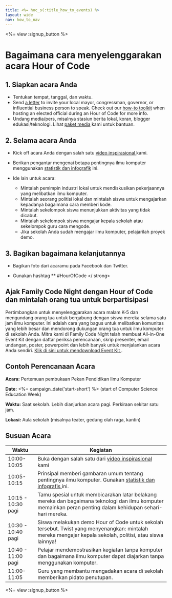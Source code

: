 ```yaml
---
title: <%= hoc_s(:title_how_to_events) %>
layout: wide
nav: how_to_nav
---
```

<%= view :signup_button %>

# Bagaimana cara menyelenggarakan acara Hour of Code

## 1. Siapkan acara Anda

- Tentukan tempat, tanggal, dan waktu.
- Send [a letter](https://hourofcode.com/promote/resources#sample-emails) to invite your local mayor, congressman, governor, or influential business person to speak. Check out our [how-to toolkit](<%=localized_file('/files/elected-official.pdf')%>) when hosting an elected official during an Hour of Code for more info.
- Undang media/pers, misalnya stasiun berita lokal, koran, blogger edukasi/teknologi. Lihat [paket media](<%= resolve_url('/promote/press-kit') %>) kami untuk bantuan.

## 2. Selama acara Anda

- Kick off acara Anda dengan salah satu [ video inspirasional ](<%= resolve_url('/promote/resources#videos') %>) kami.
- Berikan pengantar mengenai betapa pentingnya ilmu komputer menggunakan [statistik dan infografik](<%= resolve_url('/promote/stats') %>) ini.   
      
    
- Ide lain untuk acara: 
    - Mintalah pemimpin industri lokal untuk mendiskusikan pekerjaannya yang melibatkan ilmu komputer.
    - Mintalah seorang politisi lokal dan mintalah siswa untuk mengajarkan kepadanya bagaimana cara memberi kode.
    - Mintalah sekelompok siswa menunjukkan aktivitas yang tidak dicabut.
    - Mintalah sekelompok siswa mengajar kepala sekolah atau sekelompok guru cara mengode.
    - Jika sekolah Anda sudah mengajar ilmu komputer, pelajarilah proyek demo.

## 3. Bagikan bagaimana kelanjutannya

- Bagikan foto dari acaramu pada Facebook dan Twitter. 
- Gunakan hashtag ** #HourOfCode </ strong></li> </ul> 
    
    ## Ajak Family Code Night dengan Hour of Code dan mintalah orang tua untuk berpartisipasi
    
    Pertimbangkan untuk menyelenggarakan acara malam K-5 dan mengundang orang tua untuk bergabung dengan siswa mereka selama satu jam ilmu komputer. Ini adalah cara yang bagus untuk melibatkan komunitas yang lebih besar dan mendorong dukungan orang tua untuk ilmu komputer di sekolah Anda. Mitra kami di Family Code Night telah membuat All-in-One Event Kit dengan daftar periksa perencanaan, skrip presenter, email undangan, poster, powerpoint dan lebih banyak untuk menjalankan acara Anda sendiri. [ Klik di sini untuk mendownload Event Kit ](http://www.familycodenight.org/DownloadCodeDotOrg.html).
    
    ## Contoh Perencanaan Acara
    
    **Acara:** Pertemuan pembukaan Pekan Pendidikan Ilmu Komputer
    
    **Date:** <%= campaign_date('start-short') %> (start of Computer Science Education Week)
    
    **Waktu:** Saat sekolah. Lebih dianjurkan acara pagi. Perkiraan sekitar satu jam.
    
    **Lokasi:** Aula sekolah (misalnya teater, gedung olah raga, kantin)   
      
    
    
    ## Susuan Acara
    
    | Waktu              | Kegiatan                                                                                                                                                    |
    | ------------------ | ----------------------------------------------------------------------------------------------------------------------------------------------------------- |
    | 10:00-10:05        | Buka dengan salah satu dari [video inspirasional](<%= resolve_url('/promote/resources#videos') %>) kami                                                       |
    | 10:05-10:15        | Prinsipal memberi gambaran umum tentang pentingnya ilmu komputer. Gunakan [ statistik dan infografis ](<%= resolve_url('/promote/stats') %>) ini.             |
    | 10:15 - 10:30 pagi | Tamu spesial untuk membicarakan latar belakang mereka dan bagaimana teknologi dan ilmu komputer memainkan peran penting dalam kehidupan sehari-hari mereka. |
    | 10:30 - 10:40 pagi | Siswa melakukan demo Hour of Code untuk sekolah tersebut. Twist yang menyenangkan: mintalah mereka mengajar kepala sekolah, politisi, atau siswa lainnya!   |
    | 10:40 - 11:00 pagi | Pelajar mendemostrasikan kegiatan tanpa komputer dan bagaimana ilmu komputer dapat diajarkan tanpa menggunakan komputer.                                    |
    | 11:00-11:05        | Guru yang membantu mengadakan acara di sekolah memberikan pidato penutupan.                                                                                 |
    
    <%= view :signup_button %>
